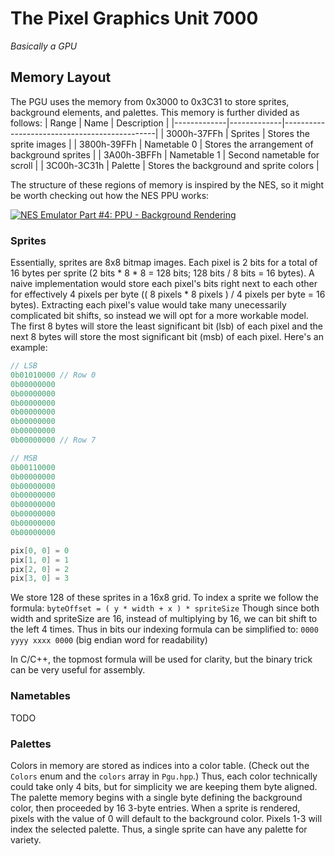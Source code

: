 # The Pixel Graphics Unit 7000

*Basically a GPU*

## Memory Layout
The PGU uses the memory from 0x3000 to 0x3C31 to store sprites, background 
elements, and palettes. This memory is further divided as follows:
| Range       | Name        | Description                                  |
|-------------|-------------|----------------------------------------------|
| 3000h-37FFh | Sprites     | Stores the sprite images                     |
| 3800h-39FFh | Nametable 0 | Stores the arrangement of background sprites |
| 3A00h-3BFFh | Nametable 1 | Second nametable for scroll                  |
| 3C00h-3C31h | Palette     | Stores the background and sprite colors      |

The structure of these regions of memory is inspired by the NES, so it might be 
worth checking out how the NES PPU works:

[![NES Emulator Part #4: PPU - Background Rendering](https://img.youtube.com/vi/-THeUXqR3zY/0.jpg)](https://www.youtube.com/watch?v=-THeUXqR3zY)

### Sprites

Essentially, sprites are 8x8 bitmap images. Each pixel is 2 bits for a total of
16 bytes per sprite (2 bits * 8 * 8 = 128 bits; 128 bits / 8 bits = 16 bytes). A 
naive implementation would store each pixel's bits right next to each other for 
effectively 4 pixels per byte (( 8 pixels * 8 pixels ) / 4 pixels per byte = 16
bytes). Extracting each pixel's value would take many unecessarily complicated
bit shifts, so instead we will opt for a more workable model. The first 8 bytes
will store the least significant bit (lsb) of each pixel and the next 8 bytes
will store the most significant bit (msb) of each pixel. Here's an example:

```c
// LSB
0b01010000 // Row 0
0b00000000
0b00000000
0b00000000
0b00000000
0b00000000
0b00000000
0b00000000 // Row 7

// MSB
0b00110000
0b00000000
0b00000000
0b00000000
0b00000000
0b00000000
0b00000000
0b00000000

pix[0, 0] = 0
pix[1, 0] = 1
pix[2, 0] = 2
pix[3, 0] = 3
```

We store 128 of these sprites in a 16x8 grid. To index a sprite we follow the
formula:
`byteOffset = ( y * width + x ) * spriteSize`
Though since both width and spriteSize are 16, instead of multiplying by 16, we
can bit shift to the left 4 times. Thus in bits our indexing formula can be
simplified to:
`0000 yyyy xxxx 0000` (big endian word for readability)

In C/C++, the topmost formula will be used for clarity, but the binary trick
can be very useful for assembly.

### Nametables

TODO

### Palettes

Colors in memory are stored as indices into a color table. (Check out the
`Colors` enum and the `colors` array in `Pgu.hpp`.) Thus, each color
technically could take only 4 bits, but for simplicity we are keeping them
byte aligned. The palette memory begins with a single byte defining the
background color, then proceeded by 16 3-byte entries. When a sprite is
rendered, pixels with the value of 0 will default to the background color.
Pixels 1-3 will index the selected palette. Thus, a single sprite can have any
palette for variety.
